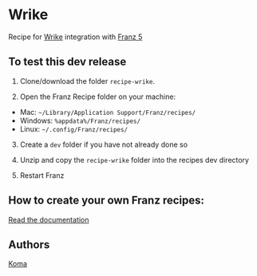 # Wrike
Recipe for [Wrike](https://www.wrike.com) integration with [Franz 5](http://meetfranz.com)

## To test this dev release

1. Clone/download the folder `recipe-wrike`.

2. Open the Franz Recipe folder on your machine:
  * Mac: `~/Library/Application Support/Franz/recipes/`
  * Windows: `%appdata%/Franz/recipes/`
  * Linux: `~/.config/Franz/recipes/`

3. Create a `dev` folder if you have not already done so

3. Unzip and copy the `recipe-wrike` folder into the recipes dev directory

4. Restart Franz

## How to create your own Franz recipes:
[Read the documentation](https://github.com/meetfranz/plugins)
 
## Authors
[Koma](https://github.com/koma-private/)
